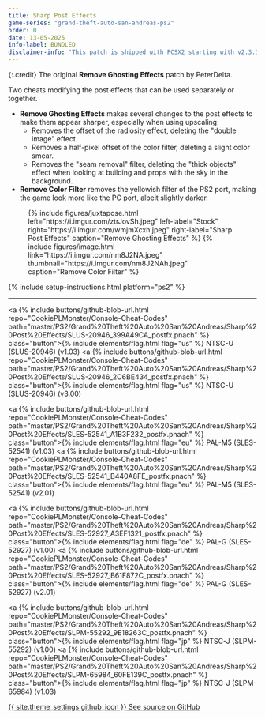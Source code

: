 ```yaml
---
title: Sharp Post Effects
game-series: "grand-theft-auto-san-andreas-ps2"
order: 0
date: 13-05-2025
info-label: BUNDLED
disclaimer-info: "This patch is shipped with PCSX2 starting with v2.3.345."
---
```


{:.credit}
The original **Remove Ghosting Effects** patch by PeterDelta.

Two cheats modifying the post effects that can be used separately or together.
* **Remove Ghosting Effects** makes several changes to the post effects to make them appear sharper, especially when using upscaling:
  * Removes the offset of the radiosity effect, deleting the "double image" effect.
  * Removes a half-pixel offset of the color filter, deleting a slight color smear.
  * Removes the "seam removal" filter, deleting the "thick objects" effect when looking at building and props with the sky in the background.
* **Remove Color Filter** removes the yellowish filter of the PS2 port, making the game look more like the PC port, albeit slightly darker.

<figure class="media-container">
{% include figures/juxtapose.html left="https://i.imgur.com/ztrJovSh.jpeg" left-label="Stock"
                right="https://i.imgur.com/wmjmXcxh.jpeg" right-label="Sharp Post Effects" caption="Remove Ghosting Effects" %}
{% include figures/image.html link="https://i.imgur.com/nm8J2NA.jpeg" thumbnail="https://i.imgur.com/nm8J2NAh.jpeg" caption="Remove Color Filter" %}
</figure>

{% include setup-instructions.html platform="ps2" %}

***

<a {% include buttons/github-blob-url.html repo="CookiePLMonster/Console-Cheat-Codes" path="master/PS2/Grand%20Theft%20Auto%20San%20Andreas/Sharp%20Post%20Effects/SLUS-20946_399A49CA_postfx.pnach" %} class="button">{% include elements/flag.html flag="us" %} NTSC-U (SLUS-20946) (v1.03)</a>
<a {% include buttons/github-blob-url.html repo="CookiePLMonster/Console-Cheat-Codes" path="master/PS2/Grand%20Theft%20Auto%20San%20Andreas/Sharp%20Post%20Effects/SLUS-20946_2C6BE434_postfx.pnach" %} class="button">{% include elements/flag.html flag="us" %} NTSC-U (SLUS-20946) (v3.00)</a>

<a {% include buttons/github-blob-url.html repo="CookiePLMonster/Console-Cheat-Codes" path="master/PS2/Grand%20Theft%20Auto%20San%20Andreas/Sharp%20Post%20Effects/SLES-52541_A1B3F232_postfx.pnach" %} class="button">{% include elements/flag.html flag="eu" %} PAL-M5 (SLES-52541) (v1.03)</a>
<a {% include buttons/github-blob-url.html repo="CookiePLMonster/Console-Cheat-Codes" path="master/PS2/Grand%20Theft%20Auto%20San%20Andreas/Sharp%20Post%20Effects/SLES-52541_B440A8FE_postfx.pnach" %} class="button">{% include elements/flag.html flag="eu" %} PAL-M5 (SLES-52541) (v2.01)</a>

<a {% include buttons/github-blob-url.html repo="CookiePLMonster/Console-Cheat-Codes" path="master/PS2/Grand%20Theft%20Auto%20San%20Andreas/Sharp%20Post%20Effects/SLES-52927_A3EF1321_postfx.pnach" %} class="button">{% include elements/flag.html flag="de" %} PAL-G (SLES-52927) (v1.00)</a>
<a {% include buttons/github-blob-url.html repo="CookiePLMonster/Console-Cheat-Codes" path="master/PS2/Grand%20Theft%20Auto%20San%20Andreas/Sharp%20Post%20Effects/SLES-52927_B61F872C_postfx.pnach" %} class="button">{% include elements/flag.html flag="de" %} PAL-G (SLES-52927) (v2.01)</a>

<a {% include buttons/github-blob-url.html repo="CookiePLMonster/Console-Cheat-Codes" path="master/PS2/Grand%20Theft%20Auto%20San%20Andreas/Sharp%20Post%20Effects/SLPM-55292_9E18263C_postfx.pnach" %} class="button">{% include elements/flag.html flag="jp" %} NTSC-J (SLPM-55292) (v1.00)</a>
<a {% include buttons/github-blob-url.html repo="CookiePLMonster/Console-Cheat-Codes" path="master/PS2/Grand%20Theft%20Auto%20San%20Andreas/Sharp%20Post%20Effects/SLPM-65984_60FE139C_postfx.pnach" %} class="button">{% include elements/flag.html flag="jp" %} NTSC-J (SLPM-65984) (v1.03)</a>

<a href="https://github.com/CookiePLMonster/Console-Cheat-Codes/tree/master/PS2/Grand%20Theft%20Auto%20San%20Andreas/Sharp%20Post%20Effects" class="button github" target="_blank">{{ site.theme_settings.github_icon }} See source on GitHub</a>

